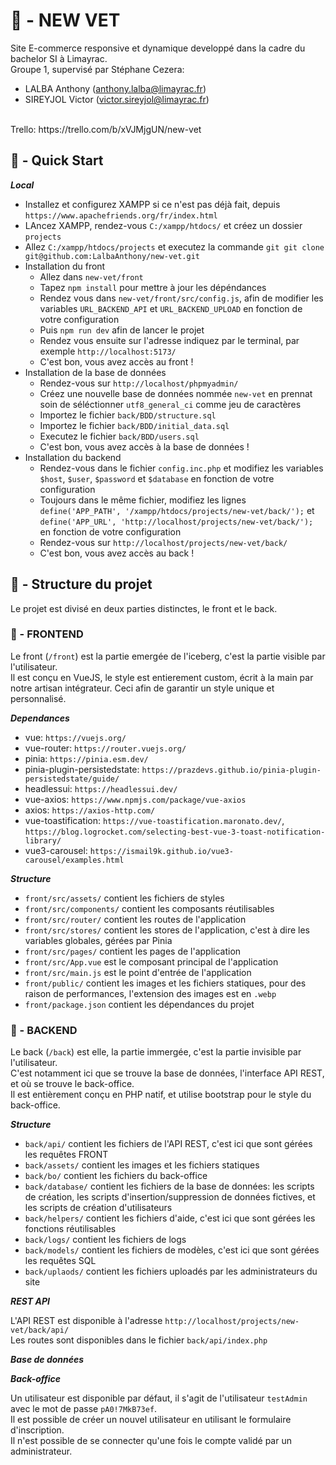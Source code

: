 
# 🥼 - NEW VET 

Site E-commerce responsive et dynamique developpé dans la cadre du bachelor SI à Limayrac.<br>
Groupe 1, supervisé par Stéphane Cezera: 
* LALBA Anthony (anthony.lalba@limayrac.fr)
* SIREYJOL Victor (victor.sireyjol@limayrac.fr)
<br>
Trello: https://trello.com/b/xVJMjgUN/new-vet<br>

## 🚀 - Quick Start

***Local***

* Installez et configurez XAMPP si ce n'est pas déjà fait, depuis `https://www.apachefriends.org/fr/index.html`
* LAncez XAMPP, rendez-vous `C:/xampp/htdocs/` et créez un dossier `projects`
* Allez `C:/xampp/htdocs/projects` et executez la commande `git git clone git@github.com:LalbaAnthony/new-vet.git`
* Installation du front
    * Allez dans `new-vet/front` 
    * Tapez `npm install` pour mettre à jour les dépéndances
    * Rendez vous dans `new-vet/front/src/config.js`, afin de modifier les variables `URL_BACKEND_API` et `URL_BACKEND_UPLOAD` en fonction de votre configuration
    * Puis `npm run dev` afin de lancer le projet
    * Rendez vous ensuite sur l'adresse indiquez par le terminal, par exemple `http://localhost:5173/`
    * C'est bon, vous avez accès au front !
* Installation de la base de données
    * Rendez-vous sur `http://localhost/phpmyadmin/`
    * Créez une nouvelle base de données nommée `new-vet` en prennat soin de séléctionner `utf8_general_ci` comme jeu de caractères
    * Importez le fichier `back/BDD/structure.sql`
    * Importez le fichier `back/BDD/initial_data.sql`
    * Executez le fichier `back/BDD/users.sql`
    * C'est bon, vous avez accès à la base de données !
* Installation du backend
    * Rendez-vous dans le fichier `config.inc.php` et modifiez les variables `$host`, `$user`, `$password` et `$database` en fonction de votre configuration
    * Toujours dans le même fichier, modifiez les lignes `define('APP_PATH', '/xampp/htdocs/projects/new-vet/back/');` et `define('APP_URL', 'http://localhost/projects/new-vet/back/');` en fonction de votre configuration
    * Rendez-vous sur `http://localhost/projects/new-vet/back/`
    * C'est bon, vous avez accès au back !
  
## 🧱 - Structure du projet

Le projet est divisé en deux parties distinctes, le front et le back.<br>

### 📄 - FRONTEND

Le front (`/front`) est la partie emergée de l'iceberg, c'est la partie visible par l'utilisateur.<br>
Il est conçu en VueJS, le style est entierement custom, écrit à la main par notre artisan intégrateur. Ceci afin de garantir un style unique et personnalisé.<br>

***Dependances***
* vue: `https://vuejs.org/`
* vue-router: `https://router.vuejs.org/`
* pinia: `https://pinia.esm.dev/`
* pinia-plugin-persistedstate: `https://prazdevs.github.io/pinia-plugin-persistedstate/guide/`
* headlessui: `https://headlessui.dev/`
* vue-axios: `https://www.npmjs.com/package/vue-axios`
* axios: `https://axios-http.com/`
* vue-toastification: `https://vue-toastification.maronato.dev/`, `https://blog.logrocket.com/selecting-best-vue-3-toast-notification-library/`
* vue3-carousel: `https://ismail9k.github.io/vue3-carousel/examples.html`

***Structure***

* `front/src/assets/` contient les fichiers de styles
* `front/src/components/` contient les composants réutilisables
* `front/src/router/` contient les routes de l'application
* `front/src/stores/` contient les stores de l'application, c'est à dire les variables globales, gérées par Pinia
* `front/src/pages/` contient les pages de l'application
* `front/src/App.vue` est le composant principal de l'application
* `front/src/main.js` est le point d'entrée de l'application
* `front/public/` contient les images et les fichiers statiques, pour des raison de performances, l'extension des images est en `.webp`
* `front/package.json` contient les dépendances du projet

### 📄 - BACKEND

Le back (`/back`) est elle, la partie immergée, c'est la partie invisible par l'utilisateur.<br>
C'est notamment ici que se trouve la base de données, l'interface API REST, et où se trouve le back-office.<br>
Il est entièrement conçu en PHP natif, et utilise bootstrap pour le style du back-office.<br>

***Structure***

* `back/api/` contient les fichiers de l'API REST, c'est ici que sont gérées les requêtes FRONT
* `back/assets/` contient les images et les fichiers statiques 
* `back/bo/` contient les fichiers du back-office
* `back/database/` contient les fichiers de la base de données: les scripts de création, les scripts d'insertion/suppression de données fictives, et les scripts de création d'utilisateurs
* `back/helpers/` contient les fichiers d'aide, c'est ici que sont gérées les fonctions réutilisables
* `back/logs/` contient les fichiers de logs 
* `back/models/` contient les fichiers de modèles, c'est ici que sont gérées les requêtes SQL
* `back/uplaods/` contient les fichiers uploadés par les administrateurs du site

***REST API***

L'API REST est disponible à l'adresse `http://localhost/projects/new-vet/back/api/`<br>
Les routes sont disponibles dans le fichier `back/api/index.php`<br>

***Base de données***

***Back-office***

Un utilisateur est disponible par défaut, il s'agit de l'utilisateur `testAdmin` avec le mot de passe `pA0!7MkB73ef`.<br>
Il est possible de créer un nouvel utilisateur en utilisant le formulaire d'inscription.<br>
Il n'est possible de se connecter qu'une fois le compte validé par un administrateur.<br>